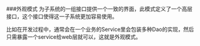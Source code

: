 ###外观模式
为子系统的一组接口提供一个一致的界面，此模式定义了一个高层接口，这个接口使得这一子系统更加容易使用。


比如在开发过程中，通常会在一个业务的Service里会包装多种Dao的实现，然后只需暴露一个service给web层就可以，这就是外观模式。
